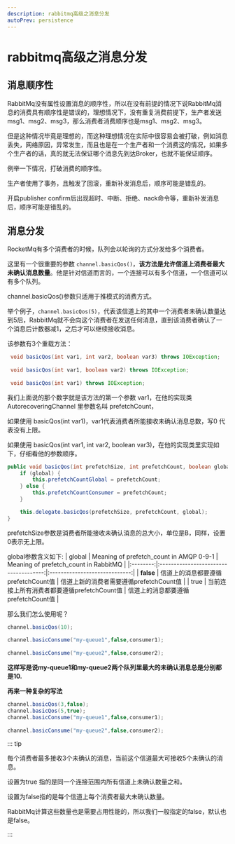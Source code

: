 ```yaml
---
description: rabbitmq高级之消息分发
autoPrev: persistence
---
```


# rabbitmq高级之消息分发

## 消息顺序性 

RabbitMq没有属性设置消息的顺序性，所以在没有前提的情况下说RabbitMq消息的消费具有顺序性是错误的，理想情况下，没有重复消费前提下，生产者发送 msg1、msg2、msg3，那么消费者消费顺序也是msg1、msg2、msg3。

但是这种情况毕竟是理想的，而这种理想情况在实际中很容易会被打破，例如消息丢失，网络原因，异常发生，而且也是在一个生产者和一个消费这的情况，如果多个生产者的话，真的就无法保证哪个消息先到达Broker，也就不能保证顺序。

例举一下情况，打破消费的顺序性。

生产者使用了事务，且触发了回滚，重新补发消息后，顺序可能是错乱的。

开启publisher confirm后出现超时、中断、拒绝、nack命令等，重新补发消息后，顺序可能是错乱的。

## 消息分发

RocketMq有多个消费者的时候，队列会以轮询的方式分发给多个消费者。

这里有一个很重要的参数 `channel.basicQos()`，**该方法是允许信道上消费者最大未确认消息数量**。他是针对信道而言的，一个连接可以有多个信道，一个信道可以有多个队列。

channel.basicQos()参数只适用于推模式的消费方式。

举个例子，`channel.basicQos(5)`，代表该信道上的其中一个消费者未确认数量达到5后，RabbitMq就不会向这个消费者在发送任何消息，直到该消费者确认了一个消息后计数器减1，之后才可以继续接收消息。

该参数有3个重载方法：
```java
 void basicQos(int var1, int var2, boolean var3) throws IOException;
 
 void basicQos(int var1, boolean var2) throws IOException;
 
 void basicQos(int var1) throws IOException;
```

我们上面说的那个数字就是该方法的第一个参数 var1，在他的实现类 AutorecoveringChannel 里参数名叫 prefetchCount，

如果使用 basicQos(int var1)，var1代表消费者所能接收未确认消息总数，写0 代表没有上限。

如果使用 basicQos(int var1, int var2, boolean var3)，在他的实现类里实现如下，仔细看他的参数顺序。
```java
public void basicQos(int prefetchSize, int prefetchCount, boolean global) throws IOException {
    if (global) {
        this.prefetchCountGlobal = prefetchCount;
    } else {
        this.prefetchCountConsumer = prefetchCount;
    }

    this.delegate.basicQos(prefetchSize, prefetchCount, global);
}
```
prefetchSize参数是消费者所能接收未确认消息的总大小，单位是B，同样，设置0表示无上限。

global参数含义如下:
| global | Meaning of prefetch_count in AMQP 0-9-1 | Meaning of prefetch_count in RabbitMQ |
|:--------:|:-------------------------------------:|:-----------------------------:|
| **false**  |  信道上的消息都要遵循prefetchCount值  |  信道上新的消费者需要遵循prefetchCount值  |
|  true   | 当前连接上所有消费者都要遵循prefetchCount值 | 信道上的消息都要遵循prefetchCount值 |

那么我们怎么使用呢？

```java
channel.basicQos(10);
 
channel.basicConsume("my-queue1",false,consumer1);
 
channel.basicConsume("my-queue2",false,consumer2);
```

**这样写是说my-queue1和my-queue2两个队列里最大的未确认消息总是分别都是10.**


**再来一种复杂的写法**

```java
channel.basicQos(3,false);
channel.basicQos(5,true);
channel.basicConsume("my-queue1",false,consumer1);
 
channel.basicConsume("my-queue2",false,consumer2);
```
::: tip

每个消费者最多接收3个未确认的消息，当前这个信道最大可接收5个未确认的消息。

设置为true 指的是同一个连接范围内所有信道上未确认数量之和。

设置为false指的是每个信道上每个消费者最大未确认数量。

RabbitMq计算这些数量也是需要占用性能的，所以我们一般指定的false，默认也是false。

:::
